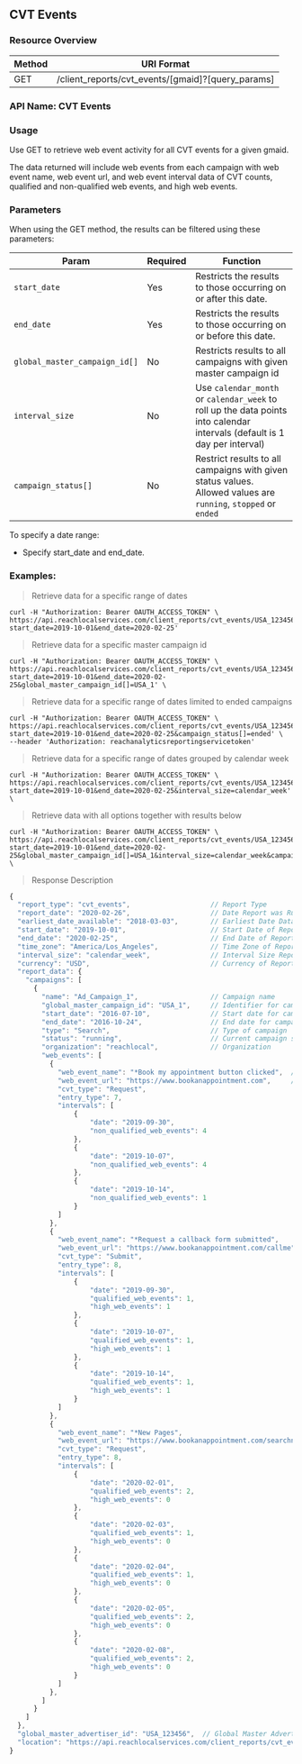 ## CVT Events

### Resource Overview


| Method | URI Format |
|---|---|
| GET | /client_reports/cvt_events/[gmaid]?[query_params]|

### API Name: CVT Events
### Usage
Use GET to retrieve web event activity for all CVT events for a given gmaid.

The data returned will include web events from each campaign with web event name, web event url, and web event interval data of CVT counts, qualified and non-qualified web events, and high web events.

### Parameters

When using the GET method, the results can be filtered using these parameters:

| Param | Required | Function |
|---|---|---|
|`start_date`|Yes|Restricts the results to those occurring on or after this date.|
|`end_date`|Yes|Restricts the results to those occurring on or before this date.|
|`global_master_campaign_id[]`|No|Restricts results to all campaigns with given master campaign id|
|`interval_size`|No|Use `calendar_month` or `calendar_week` to roll up the data points into calendar intervals (default is 1 day per interval)|
|`campaign_status[]`|No|Restrict results to all campaigns with given status values.  Allowed values are `running`, `stopped` or `ended`|


To specify a date range:

   - Specify start_date and end_date.

### Examples:

> Retrieve data for a specific range of dates

```
curl -H "Authorization: Bearer OAUTH_ACCESS_TOKEN" \
https://api.reachlocalservices.com/client_reports/cvt_events/USA_123456?start_date=2019-10-01&end_date=2020-02-25'
```

> Retrieve data for a specific master campaign id

```
curl -H "Authorization: Bearer OAUTH_ACCESS_TOKEN" \
https://api.reachlocalservices.com/client_reports/cvt_events/USA_123456?start_date=2019-10-01&end_date=2020-02-25&global_master_campaign_id[]=USA_1' \
```

> Retrieve data for a specific range of dates limited to ended campaigns

```
curl -H "Authorization: Bearer OAUTH_ACCESS_TOKEN" \
https://api.reachlocalservices.com/client_reports/cvt_events/USA_123456?start_date=2019-10-01&end_date=2020-02-25&campaign_status[]=ended' \
--header 'Authorization: reachanalyticsreportingservicetoken'
```

> Retrieve data for a specific range of dates grouped by calendar week

```
curl -H "Authorization: Bearer OAUTH_ACCESS_TOKEN" \
https://api.reachlocalservices.com/client_reports/cvt_events/USA_123456?start_date=2019-10-01&end_date=2020-02-25&interval_size=calendar_week' \
```

> Retrieve data with all options together with results below

```
curl -H "Authorization: Bearer OAUTH_ACCESS_TOKEN" \
https://api.reachlocalservices.com/client_reports/cvt_events/USA_123456?start_date=2019-10-01&end_date=2020-02-25&global_master_campaign_id[]=USA_1&interval_size=calendar_week&campaign_status[]=running' \
```

> Response Description

```javascript
{
  "report_type": "cvt_events",                    // Report Type
  "report_date": "2020-02-26",                    // Date Report was Run
  "earliest_date_available": "2018-03-03",        // Earliest Date Data is Available
  "start_date": "2019-10-01",                     // Start Date of Report
  "end_date": "2020-02-25",                       // End Date of Report
  "time_zone": "America/Los_Angeles",             // Time Zone of Report    
  "interval_size": "calendar_week",               // Interval Size Report is Broken Into
  "currency": "USD",                              // Currency of Report
  "report_data": {
    "campaigns": [
      {
        "name": "Ad_Campaign_1",                  // Campaign name
        "global_master_campaign_id": "USA_1",     // Identifier for campaign
        "start_date": "2016-07-10",               // Start date for campaign
        "end_date": "2016-10-24",                 // End date for campaign
        "type": "Search",                         // Type of campaign
        "status": "running",                      // Current campaign status
        "organization": "reachlocal",             // Organization
        "web_events": [
          {
            "web_event_name": "*Book my appointment button clicked",  // Name of web event
            "web_event_url": "https://www.bookanappointment.com",     // Web event url
            "cvt_type": "Request",
            "entry_type": 7,
            "intervals": [
                {
                    "date": "2019-09-30",
                    "non_qualified_web_events": 4
                },
                {
                    "date": "2019-10-07",
                    "non_qualified_web_events": 4
                },
                {
                    "date": "2019-10-14",
                    "non_qualified_web_events": 1
                }
            ]
          },
          {
            "web_event_name": "*Request a callback form submitted",
            "web_event_url": "https://www.bookanappointment.com/callme",
            "cvt_type": "Submit",
            "entry_type": 8,
            "intervals": [
                {
                    "date": "2019-09-30",
                    "qualified_web_events": 1,
                    "high_web_events": 1
                },
                {
                    "date": "2019-10-07",
                    "qualified_web_events": 1,
                    "high_web_events": 1
                },
                {
                    "date": "2019-10-14",
                    "qualified_web_events": 1,
                    "high_web_events": 1
                }
            ]
          },
          {
            "web_event_name": "*New Pages",
            "web_event_url": "https://www.bookanappointment.com/searchnew.aspx",
            "cvt_type": "Request",
            "entry_type": 8,
            "intervals": [
                {
                    "date": "2020-02-01",
                    "qualified_web_events": 2,
                    "high_web_events": 0
                },
                {
                    "date": "2020-02-03",
                    "qualified_web_events": 1,
                    "high_web_events": 0
                },
                {
                    "date": "2020-02-04",
                    "qualified_web_events": 1,
                    "high_web_events": 0
                },
                {
                    "date": "2020-02-05",
                    "qualified_web_events": 2,
                    "high_web_events": 0
                },
                {
                    "date": "2020-02-08",
                    "qualified_web_events": 2,
                    "high_web_events": 0
                }
            ]
          },
        ]
      }
    ]
  },
  "global_master_advertiser_id": "USA_123456",  // Global Master Advertiser ID
  "location": "https://api.reachlocalservices.com/client_reports/cvt_events/USA_190076?campaign_status%5B%5D=running&end_date=2020-02-25&global_master_campaign_id%5B%5D=USA_2772377&interval_size=calendar_week&start_date=2019-10-01"
}
```
